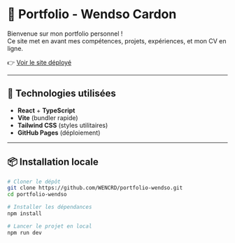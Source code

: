 # 🎨 Portfolio - Wendso Cardon

Bienvenue sur mon portfolio personnel !  
Ce site met en avant mes compétences, projets, expériences, et mon CV en ligne.

👉 [Voir le site déployé](https://wencrd.github.io/portfolio-wendso/)

---

## 🚀 Technologies utilisées

- **React** + **TypeScript**
- **Vite** (bundler rapide)
- **Tailwind CSS** (styles utilitaires)
- **GitHub Pages** (déploiement)

---

## 📦 Installation locale

```bash
# Cloner le dépôt
git clone https://github.com/WENCRD/portfolio-wendso.git
cd portfolio-wendso

# Installer les dépendances
npm install

# Lancer le projet en local
npm run dev
